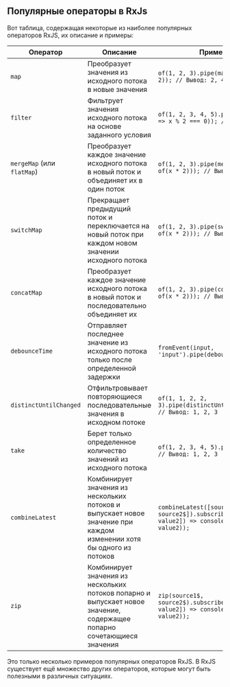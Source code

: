 ## Популярные операторы в RxJs

Вот таблица, содержащая некоторые из наиболее популярных операторов RxJS, их описание и примеры:

| Оператор                   | Описание                                                                                                                | Примеры                                                                                             |
| -------------------------- | ----------------------------------------------------------------------------------------------------------------------- | --------------------------------------------------------------------------------------------------- |
| `map`                      | Преобразует значения из исходного потока в новые значения                                                               | `of(1, 2, 3).pipe(map(x => x * 2)); // Вывод: 2, 4, 6`                                              |
| `filter`                   | Фильтрует значения исходного потока на основе заданного условия                                                         | `of(1, 2, 3, 4, 5).pipe(filter(x => x % 2 === 0)); // Вывод: 2, 4`                                  |
| `mergeMap` (или `flatMap`) | Преобразует каждое значение исходного потока в новый поток и объединяет их в один поток                                 | `of(1, 2, 3).pipe(mergeMap(x => of(x * 2))); // Вывод: 2, 4, 6`                                     |
| `switchMap`                | Прекращает предыдущий поток и переключается на новый поток при каждом новом значении исходного потока                   | `of(1, 2, 3).pipe(switchMap(x => of(x * 2))); // Вывод: 2, 4, 6`                                    |
| `concatMap`                | Преобразует каждое значение исходного потока в новый поток и последовательно объединяет их                              | `of(1, 2, 3).pipe(concatMap(x => of(x * 2))); // Вывод: 2, 4, 6`                                    |
| `debounceTime`             | Отправляет последнее значение из исходного потока только после определенной задержки                                    | `fromEvent(input, 'input').pipe(debounceTime(300));`                                                |
| `distinctUntilChanged`     | Отфильтровывает повторяющиеся последовательные значения в исходном потоке                                               | `of(1, 1, 2, 2, 3).pipe(distinctUntilChanged()); // Вывод: 1, 2, 3`                                 |
| `take`                     | Берет только определенное количество значений из исходного потока                                                       | `of(1, 2, 3, 4, 5).pipe(take(3)); // Вывод: 1, 2, 3`                                                |
| `combineLatest`            | Комбинирует значения из нескольких потоков и выпускает новое значение при каждом изменении хотя бы одного из потоков    | `combineLatest([source1$, source2$]).subscribe(([value1, value2]) => console.log(value1, value2));` |
| `zip`                      | Комбинирует значения из нескольких потоков попарно и выпускает новое значение, содержащее попарно сочетающиеся значения | `zip(source1$, source2$).subscribe(([value1, value2]) => console.log(value1, value2));`             |

Это только несколько примеров популярных операторов RxJS. В RxJS существует ещё множество других операторов, которые могут быть полезными в различных ситуациях.
